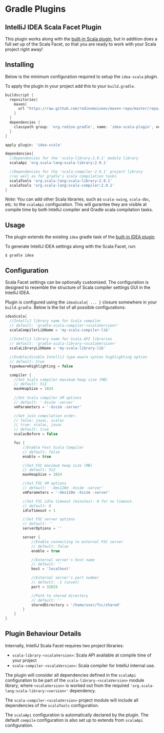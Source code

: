 Gradle Plugins
==============

IntelliJ IDEA Scala Facet Plugin
--------------------------------

This plugin works along with the [built-in Scala plugin][gradle-scala-plugin],
but in addition does a full set up of the Scala Facet, so that you are ready
to work with your Scala project right away!


## Installing

Below is the minimum configuration required to setup the `idea-scala` plugin.

To apply the plugin in your project add this to your `build.gradle`.

```groovy
buildscript {
  repositories{
    maven{
      url "https://raw.github.com/rodionmoiseev/maven-repo/master/repo/releases"
    }
  }
  dependencies {
    classpath group: 'org.rodion.gradle', name: 'idea-scala-plugin', version: '0.1'
  }
}

apply plugin: 'idea-scala'

dependencies{
  //Dependencies for the 'scala-library-2.9.1' module library
  scalaApi 'org.scala-lang:scala-library:2.9.1'

  //Dependencies for the 'scala-compiler-2.9.1' project library
  //as well as for gradle's scala compilation tasks
  scalaTools 'org.scala-lang:scala-library:2.9.1'
  scalaTools 'org.scala-lang:scala-compiler:2.9.1'
}
```

*Note:* You can add other Scala libraries, such as `scala-swing`, `scala-dbc`, etc. to the
`scalaApi` configuration. This will gurantee they are visible at compile time by both IntelliJ
compiler and Gradle scala compilation tasks.


## Usage

The plugin extends the existing `idea` gradle task of the [built-in IDEA plugin][gradle-idea-plugin].

To generate IntelliJ IDEA settings along with the Scala Facet, run:

```
$ gradle idea
```


## Configuration

Scala Facet settings can be optionally customised. 
The configuration is designed to resemble the structure of Scala compiler settings GUI in the IntelliJ IDEA.

Plugin is configured using the `ideaScala{ ... }` closure somewhere in your `build.gradle`.
Below is the list of all possible configurations:

```groovy
ideaScala{
  //IntelliJ library name for Scala compiler
  // default: 'gradle-scala-compiler-<scalaVersion>'
  scalaCompilerLibName = 'my-scala-compiler-lib'
 
  //IntelliJ library name for Scala API libraries
  // default: 'gradle-scala-library-<scalaVersion>'
  scalaLibraryLibName = 'my-scala-library-lib'

  //Enable/disable IntelliJ type-aware syntax highlighting option
  // default: true
  typeAwareHighlighting = false

  compiler {
    //Set Scala compiler maximum heap size (MB)
  	// default: 512
    maxHeapSize = 1024
    
    //Set Scala compiler VM options
    // default: '-Xss1m -server'
    vmParameters = '-Xss1m -server'

    //Set join compilation order.
    // false: javac, scalac
    // true: scalac, javac
    // default: true
    scalacBefore = false

   	fsc {
   		//Enable Fast Scala Compiler
        // default: false
        enable = true

        //Set FSC maximum heap size (MB)
        // default: 512
        maxHeapSize = 1024

        //Set FSC VM options
        // default: '-Xms128m -Xss1m -server'
        vmParameters = '-Xms128m -Xss1m -server'

        //Set FSC idle timeout (minutes). 0 for no timeout.
        // default: 0
        idleTimeout = 1

        //Set FSC server options
        // default: ''
        serverOptions = ''

        server {
            //Enable connecting to external FSC server
            // default: false
            enable = true

            //External server's host name
            // default: ''
            host = 'localhost'

            //External server's port number
            // default: -1 (unset)
            port = 32834

            //Path to shared directory
            // default: ''
            sharedDirectory = '/home/user/fsc/shared'
        }
    }
}
```


## Plugin Behaviour Details

Internally, IntelliJ Scala Facet requires two project libraries:

* `scala-library-<scalaVersion>`: Scala API available at compile time of your project
* `scala-compiler-<scalaVersion>`: Scala compiler for IntelliJ internal use.

The plugin will consider all dependencies defined in the `scalaApi` configuration
to be part of the `scala-library-<scalaVersion>` module library, where `<scalaVersion>`
is worked out from the required `'org.scala-lang:scala-library:<version>'` dependency.

The `scala-compiler-<scalaVersion>` project module will include all dependencies of
the `scalaTools` configuration.

The `scalaApi` configuration is automatically declared by the plugin. The default
`compile` configuration is also set up to extends from `scalaApi` configuration.

 [gradle-scala-plugin]: http://gradle.org/docs/current/userguide/scala_plugin.html "Gradle Scala Plugin"
 [gradle-idea-plugin]: http://gradle.org/docs/current/userguide/idea_plugin.html "Gradle IDEA Plugin"